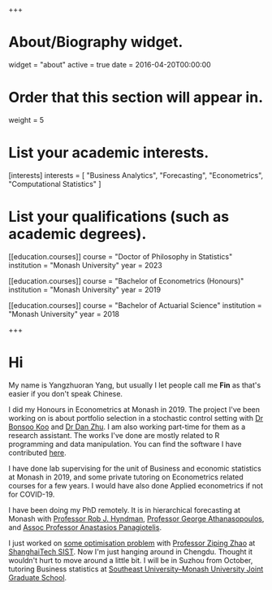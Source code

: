 +++
# About/Biography widget.
widget = "about"
active = true
date = 2016-04-20T00:00:00

# Order that this section will appear in.
weight = 5

# List your academic interests.
[interests]
  interests = [
    "Business Analytics",
    "Forecasting",
    "Econometrics",
    "Computational Statistics"
  ]

# List your qualifications (such as academic degrees).

[[education.courses]]
  course = "Doctor of Philosophy in Statistics"
  institution = "Monash University"
  year = 2023

[[education.courses]]
  course = "Bachelor of Econometrics (Honours)"
  institution = "Monash University"
  year = 2019

[[education.courses]]
  course = "Bachelor of Actuarial Science"
  institution = "Monash University"
  year = 2018

 
+++

# Hi

My name is Yangzhuoran Yang, but usually I let people call me __Fin__ as that's easier if you don't speak Chinese.


I did my Honours in Econometrics at Monash in 2019. The project I've been working on is about portfolio selection in a stochastic control setting with [Dr Bonsoo Koo](https://research.monash.edu/en/persons/bonsoo-koo) and [Dr Dan Zhu](https://research.monash.edu/en/persons/dan-zhu). I am also working part-time for them as a research assistant. The works I've done are mostly related to R programming and data manipulation. You can find the software I have contributed [here](/software/).

I have done lab supervising for the unit of Business and economic statistics at Monash in 2019, and some private tutoring on Econometrics related courses for a few years. I would have also done Applied econometrics if not for COVID-19.


I have been doing my PhD remotely. It is in hierarchical forecasting at Monash with [Professor Rob J. Hyndman](https://robjhyndman.com/), [Professor George Athanasopoulos](https://research.monash.edu/en/persons/george-athanasopoulos), and [Assoc Professor Anastasios Panagiotelis](https://research.monash.edu/en/persons/anastasios-panagiotelis). 

I just worked on [some optimisation problem](/project/rrrr/) with [Professor Ziping Zhao](http://zipingzhao.github.io/) at [ShanghaiTech SIST](http://sist.shanghaitech.edu.cn/sist_en/). Now I'm just hanging around in Chengdu. Thought it wouldn't hurt to move around a little bit. I will be in Suzhou from October, tutoring Business statistics at [Southeast University–Monash University Joint Graduate School](https://www.monash.edu/suzhou).




